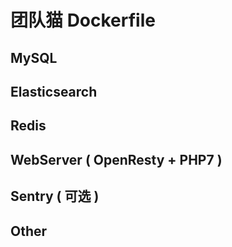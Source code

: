 团队猫 Dockerfile
==============================


## MySQL

## Elasticsearch

## Redis

## WebServer  ( OpenResty + PHP7 )

## Sentry ( 可选 )

## Other

